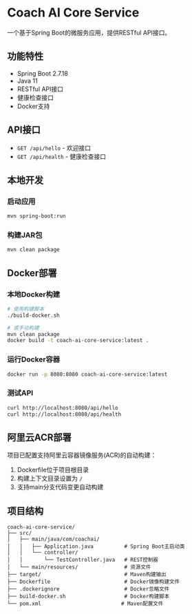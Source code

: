 # Coach AI Core Service

一个基于Spring Boot的微服务应用，提供RESTful API接口。

## 功能特性

- Spring Boot 2.7.18
- Java 11
- RESTful API接口
- 健康检查接口
- Docker支持

## API接口

- `GET /api/hello` - 欢迎接口
- `GET /api/health` - 健康检查接口

## 本地开发

### 启动应用
```bash
mvn spring-boot:run
```

### 构建JAR包
```bash
mvn clean package
```

## Docker部署

### 本地Docker构建
```bash
# 使用构建脚本
./build-docker.sh

# 或手动构建
mvn clean package
docker build -t coach-ai-core-service:latest .
```

### 运行Docker容器
```bash
docker run -p 8080:8080 coach-ai-core-service:latest
```

### 测试API
```bash
curl http://localhost:8080/api/hello
curl http://localhost:8080/api/health
```

## 阿里云ACR部署

项目已配置支持阿里云容器镜像服务(ACR)的自动构建：

1. Dockerfile位于项目根目录
2. 构建上下文目录设置为 `/`
3. 支持main分支代码变更自动构建

## 项目结构

```
coach-ai-core-service/
├── src/
│   ├── main/java/com/coachai/
│   │   ├── Application.java          # Spring Boot主启动类
│   │   └── controller/
│   │       └── TestController.java   # REST控制器
│   └── main/resources/               # 资源文件
├── target/                           # Maven构建输出
├── Dockerfile                        # Docker镜像构建文件
├── .dockerignore                     # Docker忽略文件
├── build-docker.sh                   # Docker构建脚本
└── pom.xml                          # Maven配置文件
```